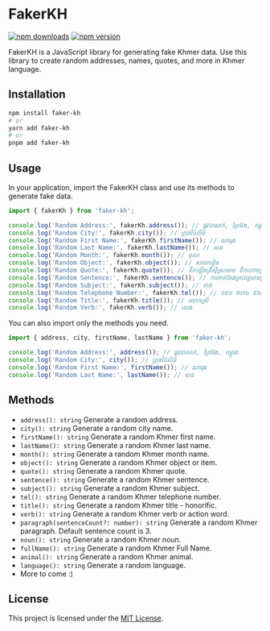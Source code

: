 # FakerKH

[![npm downloads](https://badgen.net/npm/dm/faker-kh)](https://www.npmjs.com/package/faker-kh)
[![npm version](https://badgen.net/npm/v/faker-kh)](https://www.npmjs.com/package/faker-kh)

FakerKH is a JavaScript library for generating fake Khmer data. Use this library to create random addresses, names, quotes, and more in Khmer language.

## Installation

```bash
npm install faker-kh
# or
yarn add faker-kh
# or    
pnpm add faker-kh
```

## Usage

In your application, import the FakerKH class and use its methods to generate fake data.

```ts
import { fakerKh } from 'faker-kh';

console.log('Random Address:', fakerKh.address()); // ផ្លូវបាសាក់, ព្រៃវែង, កម្ពុជា
console.log('Random City:', fakerKh.city()); // ក្រុងប៉ៃលិន
console.log('Random First Name:', fakerKh.firstName()); // ណារុង
console.log('Random Last Name:', fakerKh.lastName()); // សន
console.log('Random Month:', fakerKh.month()); // តុលា
console.log('Random Object:', fakerKh.object());​ // សាលារៀន
console.log('Random Quote:', fakerKh.quote()); // ទឹកឡើងត្រីស៊ីស្រមោច ទឹកហោចស្រមោចស៊ីត្រី
console.log('Random Sentence:', fakerKh.sentence()); // ការចាត់ចែងគ្រប់វត្តមានត្រូវបានធ្វើដើម្បីទុកជាបទពិសោធន៍។
console.log('Random Subject:', fakerKh.subject()); // គាត់
console.log('Random Telephone Number:', fakerKh.tel()); // ០៩១ ២៣៤ ៥៦៧៨
console.log('Random Title:', fakerKh.title()); // លោកស្រី
console.log('Random Verb:', fakerKh.verb()); // លេង
```

You can also import only the methods you need.

```ts
import { address, city, firstName, lastName } from 'faker-kh';

console.log('Random Address:', address()); // ផ្លូវបាសាក់, ព្រៃវែង, កម្ពុជា
console.log('Random City:', city()); // ក្រុងប៉ៃលិន
console.log('Random First Name:', firstName()); // ណារុង
console.log('Random Last Name:', lastName()); // សន
```

## Methods

- `address(): string` Generate a random address.
- `city(): string` Generate a random city name.
- `firstName(): string` Generate a random Khmer first name.
- `lastName(): string` Generate a random Khmer last name.
- `month(): string` Generate a random Khmer month name.
- `object(): string` Generate a random Khmer object or item.
- `quote(): string` Generate a random Khmer quote.
- `sentence(): string` Generate a random Khmer sentence.
- `subject(): string` Generate a random Khmer subject.
- `tel(): string` Generate a random Khmer telephone number.
- `title(): string` Generate a random Khmer title - honorific.
- `verb(): string` Generate a random Khmer verb or action word.
- `paragraph(sentenceCount?: number): string` Generate a random Khmer paragraph. Default sentence count is 3.
- `noun(): string` Generate a random Khmer noun.
- `fullName(): string` Generate a random Khmer Full Name.
- `animal(): string` Generate a random Khmer animal.
- `language(): string` Generate a random language.
- More to come :)

## License

This project is licensed under the [MIT License](https://github.com/Re4ch-Jay/FakerKH/blob/main/LICENSE).
